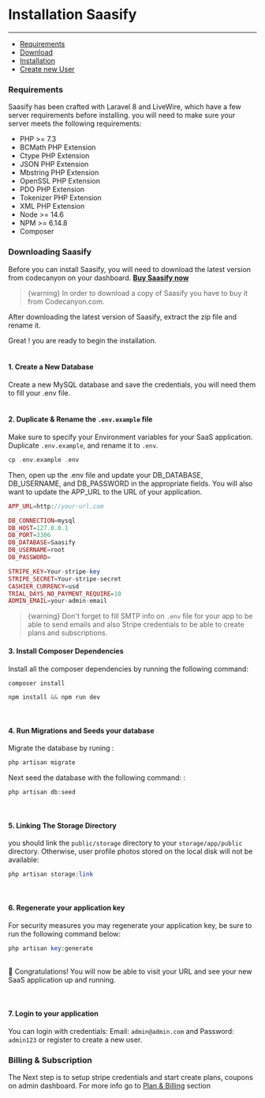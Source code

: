 # Installation Saasify

---

- [Requirements](#section-1)
- [Download](#section-2)
- [Installation](#section-3)
- [Create new User](#section-4)

<a name="section-1"></a>

### Requirements

Saasify has been crafted with Laravel 8 and LiveWire, which have a few server requirements before installing. you will need to make sure your server meets the following requirements:

* PHP >= 7.3
* BCMath PHP Extension
* Ctype PHP Extension
* JSON PHP Extension
* Mbstring PHP Extension
* OpenSSL PHP Extension
* PDO PHP Extension
* Tokenizer PHP Extension
* XML PHP Extension
* Node >= 14.6
* NPM >= 6.14.8
* Composer

<a name="section-2"></a>

### Downloading Saasify
Before you can install Saasify, you will need to download the latest version from codecanyon on your dashboard. <strong><a href="https://codecanyon.net/item/Saasify-advance-laravel-saas-starter-kit/29651939" target="_blank">Buy Saasify now</a></strong>
> {warning} In order to download a copy of Saasify you have to buy it from Codecanyon.com.

After downloading the latest version of Saasify, extract the zip file and rename it.

Great ! you are ready to begin the installation.
<br><br>

<a name="section-3"></a>

#### 1. Create a New Database

Create a new MySQL database and save the credentials, you will need them to fill your .env file.
<br><br>

#### 2. Duplicate & Rename the ``` .env.example ``` file

Make sure to specify your Environment variables for your SaaS application. Duplicate ``` .env.example ```, and rename it to ```.env```.

```php
cp .env.example .env
```

Then, open up the .env file and update your DB_DATABASE, DB_USERNAME, and DB_PASSWORD in the appropriate fields. You will also want to update the APP_URL to the URL of your application.

```php 
APP_URL=http://your-url.com

DB_CONNECTION=mysql
DB_HOST=127.0.0.1
DB_PORT=3306
DB_DATABASE=Saasify
DB_USERNAME=root
DB_PASSWORD=

STRIPE_KEY=Your-stripe-key
STRIPE_SECRET=Your-stripe-secret
CASHIER_CURRENCY=usd
TRIAL_DAYS_NO_PAYMENT_REQUIRE=10
ADMIN_EMAIL=your-admin-email
```
> {warning} Don't forget to fill SMTP info on ```.env``` file for your app to be able to send emails and also Stripe credentials to be able to create plans and subscriptions.

#### 3. Install Composer Dependencies

Install all the composer dependencies by running the following command:

```php
composer install
```

```php
npm install && npm run dev
```
<br>

#### 4. Run Migrations and Seeds your database
Migrate the database by runing :

```php
php artisan migrate
```

Next seed the database with the following command: :
```php
php artisan db:seed
```
<br>

#### 5. Linking The Storage Directory
you should link the `public/storage` directory to your `storage/app/public` directory. Otherwise, user profile photos stored on the local disk will not be available:

```php
php artisan storage:link
```
<br>

#### 6. Regenerate your application key
For security measures you may regenerate your application key, be sure to run the following command below:
```php
php artisan key:generate
```
<br>
🎉 Congratulations! You will now be able to visit your URL and see your new SaaS application up and running.

<a name="section-4"></a>
<br>

#### 7. Login to your application
You can login with credentials:
Email: `admin@admin.com` and Password: `admin123`
or register to create a new user.

### Billing & Subscription
The Next step is to setup stripe credentials and start create plans, coupons on admin dashboard.
For more info go to <a href="/{{route}}/{{version}}/subscription">Plan & Billing</a> section
